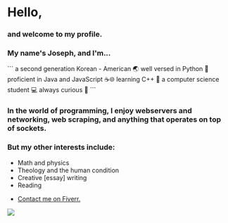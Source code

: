 <h1>Hello,</h1>
<h3>and welcome to my profile.</h3>
<h3>My name's Joseph, and I'm...</h3>
```
a second generation Korean - American 🌏
well versed in Python 🐍
proficient in Java and JavaScript ☕🌐
learning C++ 🎸
a computer science student 💻
always curious 🤯
```
<h3>In the world of programming, I enjoy webservers and networking, web scraping, and anything that operates on top of sockets.</h3>
<h3>But my other interests include: </h3>
<ul>
  <li>Math and physics</li>
  <li>Theology and the human condition</li>
  <li>Creative [essay] writing</li>
  <li>Reading</li>
</ul>

- <a href="https://www.fiverr.com/fire6945_">Contact me on Fiverr.</a>
<img align="left" src="https://github-readme-stats.vercel.app/api/top-langs/?username=fire6945&layout=compact&theme=radical&hide_border=true&card_width=250"/>
